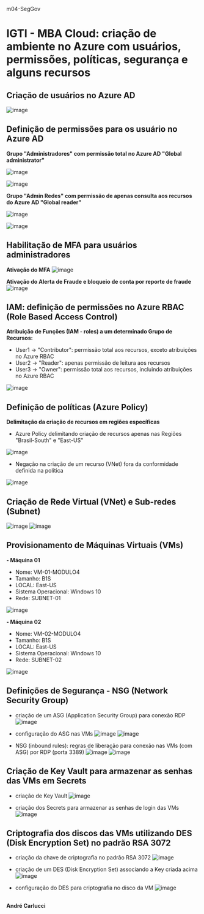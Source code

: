 m04-SegGov
# IGTI - MBA Cloud: criação de ambiente no Azure com usuários, permissões, políticas, segurança e alguns recursos

## Criação de usuários no Azure AD

![image](https://user-images.githubusercontent.com/101406714/159141366-bd176b6e-d219-474a-87df-adfb6d041abd.png)

## Definição de permissões para os usuário no Azure AD
**Grupo "Administradores" com permissão total no Azure AD "Global administrator"**

![image](https://user-images.githubusercontent.com/101406714/159141693-a37cdf1b-b96b-4ce1-8e41-c8770294888a.png)

![image](https://user-images.githubusercontent.com/101406714/159141945-f7c174b7-c904-4968-a811-caaaf1deb151.png)

**Grupo "Admin Redes" com permissão de apenas consulta aos recursos do Azure AD "Global reader"**

![image](https://user-images.githubusercontent.com/101406714/159141840-a9e76ed6-257e-43b5-8519-216f525be4bb.png)

![image](https://user-images.githubusercontent.com/101406714/159141890-24002586-bb36-4b70-8c58-75866aa6987a.png)

## Habilitação de MFA para usuários administradores

**Ativação do MFA**
![image](https://user-images.githubusercontent.com/101406714/159166650-bef536c0-4e2b-4b21-b099-03b7d71bcdc6.png)

**Ativação do Alerta de Fraude e bloqueio de conta por reporte de fraude**
![image](https://user-images.githubusercontent.com/101406714/159171660-78b1da94-9405-4898-8cc6-3d67d71fe088.png)

## IAM: definição de permissões no Azure RBAC (Role Based Access Control)
**Atribuição de Funções (IAM - roles) a um determinado Grupo de Recursos:**
- User1 -> "Contributor": permissão total aos recursos, exceto atribuições no Azure RBAC
- User2 -> "Reader": apenas permissão de leitura aos recursos
- User3 -> "Owner": permissão total aos recursos, incluindo atribuições no Azure RBAC

![image](https://user-images.githubusercontent.com/101406714/159176444-f45c4a32-3a7a-4d3b-8bcf-70e25aca3f91.png)

## Definição de políticas (Azure Policy)
**Delimitação da criação de recursos em regiões específicas**
- Azure Policy delimitando criação de recursos apenas nas Regiões "Brasil-South" e "East-US"

![image](https://user-images.githubusercontent.com/101406714/159179692-ba8d522e-8596-4d8f-84fd-f59332a51153.png)

- Negação na criação de um recurso (VNet) fora da conformidade definida na política

![image](https://user-images.githubusercontent.com/101406714/159181705-cf310345-e504-41c0-8503-67d244e8f2b0.png)

## Criação de Rede Virtual (VNet) e Sub-redes (Subnet)
![image](https://user-images.githubusercontent.com/101406714/159183885-93c6c209-9084-4962-b27e-3cc4fa1773bb.png)
![image](https://user-images.githubusercontent.com/101406714/159184347-49c8b38a-f530-4b1c-a8d3-a06f85719214.png)

## Provisionamento de Máquinas Virtuais (VMs)
**- Máquina 01**
  - Nome: VM-01-MODULO4
  - Tamanho: B1S
  - LOCAL: East-US
  - Sistema Operacional: Windows 10
  - Rede: SUBNET-01

![image](https://user-images.githubusercontent.com/101406714/159185842-0f47141c-1101-42a1-8263-505662b59bb3.png)

**- Máquina 02**
  - Nome: VM-02-MODULO4
  - Tamanho: B1S
  - LOCAL: East-US
  - Sistema Operacional: Windows 10
  - Rede: SUBNET-02

![image](https://user-images.githubusercontent.com/101406714/159186117-8b255c2b-7801-4b29-b796-f1beec56b3c5.png)

## Definições de Segurança - NSG (Network Security Group)
- criação de um ASG (Application Security Group) para conexão RDP
![image](https://user-images.githubusercontent.com/101406714/159294028-7527ba5d-e590-4e0c-a02b-e4b1caee555b.png)

- configuração do ASG nas VMs
![image](https://user-images.githubusercontent.com/101406714/159294685-8f9b168e-4fe7-4768-a420-3fd0e7437451.png)
![image](https://user-images.githubusercontent.com/101406714/159295153-d78393c5-236f-4040-95d4-2e204fde4fbf.png)

- NSG (inbound rules): regras de liberação para conexão nas VMs (com ASG) por RDP (porta 3389)
![image](https://user-images.githubusercontent.com/101406714/159297848-0b76bacf-9f1e-4e47-bd51-5c2701e00bd3.png)
![image](https://user-images.githubusercontent.com/101406714/159298254-b3f344d4-ad67-4c6e-ae3f-c2053dbbf6cb.png)

## Criação de Key Vault para armazenar as senhas das VMs em Secrets
- criação de Key Vault
![image](https://user-images.githubusercontent.com/101406714/159348394-35515caa-502a-4cb9-8c3d-630432df0cc0.png)

- criação dos Secrets para armazenar as senhas de login das VMs
![image](https://user-images.githubusercontent.com/101406714/159349041-463e0f7f-8d41-44e6-aa25-84ce2401fe72.png)

## Criptografia dos discos das VMs utilizando DES (Disk Encryption Set) no padrão RSA 3072
- criação da chave de criptografia no padrão RSA 3072
![image](https://user-images.githubusercontent.com/101406714/159349985-aa03a46a-6ef6-4a22-bf4c-0551c3fd1916.png)

- criação de um DES (Disk Encryption Set) associando a Key criada acima
![image](https://user-images.githubusercontent.com/101406714/159352031-71fc7509-f440-4123-afee-e550909c1af1.png)

- configuração do DES para criptografia no disco da VM
![image](https://user-images.githubusercontent.com/101406714/159352615-0ed516e4-1f9c-46f9-9bc7-784b10c9ceab.png)

##
**André Carlucci**
